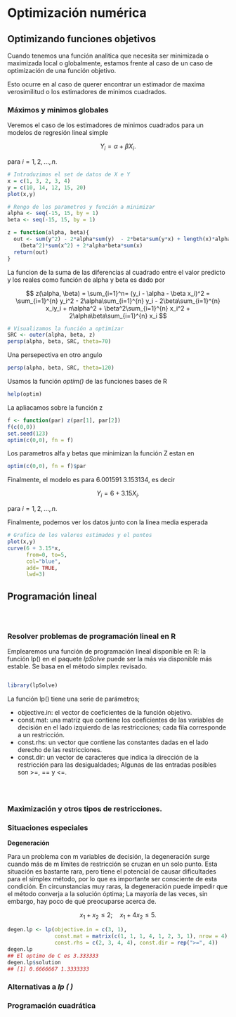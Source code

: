 # Optimización numérica


## Optimizando funciones objetivos

Cuando tenemos una función analitica que necesita ser minimizada o maximizada local o globalmente,
estamos frente al caso de un caso de optimización de una función objetivo.

Esto ocurre en al caso de querer encontrar un estimador de maxima verosimilitud o los estimadores de minimos cuadrados.

### Máximos y minimos globales

Veremos el caso de los estimadores de minimos cuadrados para un modelos de regresión lineal simple

$$
Y_i= \alpha + \beta X_i.
$$

para $i=1,2,...,n$.


```r
# Introduzimos el set de datos de X e Y
x = c(1, 3, 2, 3, 4)
y = c(10, 14, 12, 15, 20)
plot(x,y)
```

```r
# Rengo de los parametros y función a minimizar
alpha <- seq(-15, 15, by = 1)
beta <- seq(-15, 15, by = 1)

z = function(alpha, beta){
  out <- sum(y^2) - 2*alpha*sum(y)  - 2*beta*sum(y*x) + length(x)*alpha^2 +
    (beta^2)*sum(x^2) + 2*alpha*beta*sum(x)
  return(out)
}

```
La funcion de la suma de las diferencias al cuadrado entre el valor predicto y los reales como
función de alpha y beta es dado por

$$
  z(\alpha, \beta) = \sum_{i=1}^n= (y_i - \alpha - \beta x_i)^2 = \sum_{i=1}^{n} y_i^2 - 2\alpha\sum_{i=1}^{n} y_i - 2\beta\sum_{i=1}^{n} x_iy_i + n\alpha^2 + \beta^2\sum_{i=1}^{n} x_i^2 + 2\alpha\beta\sum_{i=1}^{n} x_i
$$


```r
# Visualizamos la función a optimizar
SRC <- outer(alpha, beta, z)
persp(alpha, beta, SRC, theta=70)
```

Una persepectiva en otro angulo

```r
persp(alpha, beta, SRC, theta=120)

```

Usamos la función *optim()* de las funciones bases de R

```r
help(optim)
```

La apliacamos sobre la función z

```r
f <- function(par) z(par[1], par[2])
f(c(0,0))
set.seed(123)
optim(c(0,0), fn = f)
```
Los parametros alfa y betas que minimizan la función Z estan en

```r
optim(c(0,0), fn = f)$par
```

Finalmente, el modelo es para 6.001591 3.153134, es decir

$$
Y_i= 6 +  3.15X_i.
$$

para $i=1,2,...,n$.

Finalmente, podemos ver los datos junto con la linea media esperada
```r
# Grafica de los valores estimados y el puntos
plot(x,y)
curve(6 + 3.15*x, 
      from=0, to=5, 
      col="blue", 
      add= TRUE,
      lwd=3)
```

## Programación lineal

```r

```

```r

```


```r

```


### Resolver problemas de programación lineal en R

Emplearemos una función de programación lineal disponible en R: la función lp() en el paquete *lpSolve* 
puede ser la más via disponible más estable. Se basa en el método símplex revisado.

```r

library(lpSolve)

```

La función lp() tiene una serie de parámetros; 

- objective.in: el vector de coeficientes de la función objetivo.
- const.mat: una matriz que contiene los coeficientes de las variables
  de decisión en el lado izquierdo de las restricciones; cada fila corresponde a un restricción.
- const.rhs: un vector que contiene las constantes dadas en el lado derecho de las restricciones.
- const.dir: un vector de caracteres que indica la dirección de la restricción
  para las desigualdades; Algunas de las entradas posibles son >=, == y <=.

  
```r


```

```r


```

```r


```



### Maximización y otros tipos de restricciones.
### Situaciones especiales

**Degeneración**

Para un problema con m variables de decisión, la degeneración surge cuando más de m límites de restricción se cruzan en un solo punto. Esta situación es bastante rara, pero tiene el potencial de causar dificultades para el símplex
método, por lo que es importante ser consciente de esta condición. En circunstancias muy raras, la degeneración puede impedir que el método converja a la solución óptima; La mayoría de las veces, sin embargo, hay poco de qué preocuparse
acerca de.

$$
x_1 + x_2 \leq 2; \quad x_1 + 4x_2 \leq 5.
$$


```r
degen.lp <- lp(objective.in = c(3, 1),
               const.mat = matrix(c(1, 1, 1, 4, 1, 2, 3, 1), nrow = 4),
               const.rhs = c(2, 3, 4, 4), const.dir = rep(">=", 4))
degen.lp
## El optimo de C es 3.333333
degen.lp$solution
## [1] 0.6666667 1.3333333

```


### Alternativas a *lp ( )*
### Programación cuadrática
